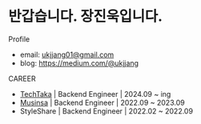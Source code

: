 # 반갑습니다. 장진욱입니다.

Profile
- email: ukjjang01@gmail.com
- blog: https://medium.com/@ukjjang

CAREER
- [TechTaka](https://www.argoport.com/) | Backend Engineer | 2024.09 ~ ing
- [Musinsa](https://www.musinsa.com) | Backend Engineer | 2022.09 ~ 2023.09
- StyleShare | Backend Engineer | 2022.02 ~ 2022.09
